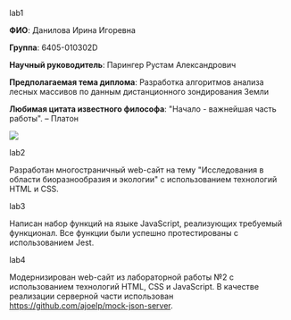 lab1

**ФИО**: Данилова Ирина Игоревна

**Группа**: 6405-010302D  

**Научный руководитель**: Парингер Рустам Александрович  

**Предполагаемая тема диплома**: Разработка алгоритмов анализа лесных массивов по данным дистанционного зондирования Земли  

**Любимая цитата известного философа**: "Начало - важнейшая часть работы". – Платон  

![](https://private-user-images.githubusercontent.com/132393482/384082320-078a37c2-6d15-4796-813b-e79bb79c0a82.jpg?jwt=eyJhbGciOiJIUzI1NiIsInR5cCI6IkpXVCJ9.eyJpc3MiOiJnaXRodWIuY29tIiwiYXVkIjoicmF3LmdpdGh1YnVzZXJjb250ZW50LmNvbSIsImtleSI6ImtleTUiLCJleHAiOjE3MzEwMDI2NTcsIm5iZiI6MTczMTAwMjM1NywicGF0aCI6Ii8xMzIzOTM0ODIvMzg0MDgyMzIwLTA3OGEzN2MyLTZkMTUtNDc5Ni04MTNiLWU3OWJiNzljMGE4Mi5qcGc_WC1BbXotQWxnb3JpdGhtPUFXUzQtSE1BQy1TSEEyNTYmWC1BbXotQ3JlZGVudGlhbD1BS0lBVkNPRFlMU0E1M1BRSzRaQSUyRjIwMjQxMTA3JTJGdXMtZWFzdC0xJTJGczMlMkZhd3M0X3JlcXVlc3QmWC1BbXotRGF0ZT0yMDI0MTEwN1QxNzU5MTdaJlgtQW16LUV4cGlyZXM9MzAwJlgtQW16LVNpZ25hdHVyZT0wODJhMmE4NWJiMzIwMzNhMjE3NDY3NTE5NjY2YzQwZjJiNjdlNzhiMzliNzMzNWY4MWZiZjgyZGQ0OGFhNzUwJlgtQW16LVNpZ25lZEhlYWRlcnM9aG9zdCJ9.g_jwg4ks7b6ZS5qliHYSv41Fkl50OKXcYMXhfpYWN0o)

lab2

Разработан многостраничный web-сайт на тему "Исследования в области биоразнообразия и экологии" с использованием технологий HTML и CSS.

lab3

Написан набор функций на языке JavaScript, реализующих требуемый функционал. Все функции были успешно протестированы с использованием Jest.

lab4

Модернизирован web-сайт из лабораторной работы №2 с использованием технологий HTML, CSS и JavaScript. В качестве реализации серверной части использован https://github.com/ajoelp/mock-json-server.